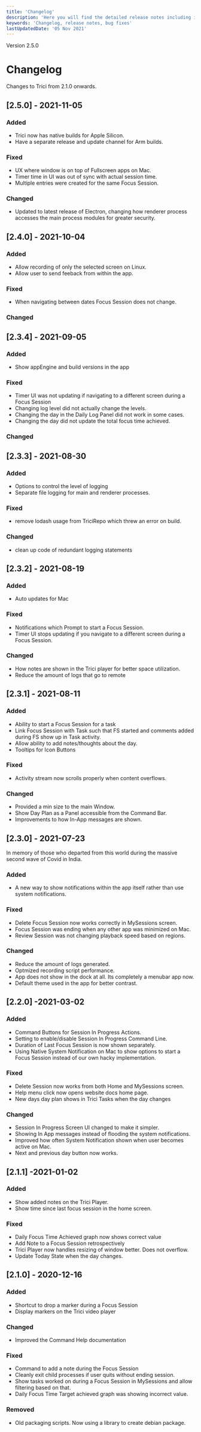 ```yaml
---
title: 'Changelog'
description: 'Here you will find the detailed release notes including improvements, bug fixes, new features and more about the Trici desktop app.'
keywords: 'Changelog, release notes, bug fixes'
lastUpdatedDate: '05 Nov 2021'
---
```

Version 2.5.0

# Changelog
Changes to Trici from 2.1.0 onwards.

## [2.5.0] - 2021-11-05

### Added 
- Trici now has native builds for Apple Silicon. 
- Have a separate release and update channel for Arm builds. 

### Fixed 
- UX where window is on top of Fullscreen apps on Mac. 
- Timer time in UI was out of sync with actual session time. 
- Multiple entries were created for the same Focus Session. 

### Changed
- Updated to latest release of Electron, changing how renderer process accesses the main process modules for greater security.

## [2.4.0] - 2021-10-04

### Added 
- Allow recording of only the selected screen on Linux. 
- Allow user to send feeback from within the app. 

### Fixed 
- When navigating between dates Focus Session does not change. 

### Changed

## [2.3.4] - 2021-09-05

### Added
- Show appEngine and build versions in the app

### Fixed
- Timer UI was not updating if navigating to a different screen during a Focus Session
- Changing log level did not actually change the levels.
- Changing the day in the Daily Log Panel did not work in some cases.
- Changing the day did not update the total focus time achieved.

### Changed


## [2.3.3] - 2021-08-30

### Added
- Options to control the level of logging
- Separate file logging for main and renderer processes.

### Fixed
- remove lodash usage from TriciRepo which threw an error on build.

### Changed
- clean up code of redundant logging statements

## [2.3.2] - 2021-08-19

### Added
- Auto updates for Mac

### Fixed
- Notifications which Prompt to start a Focus Session.
- Timer UI stops updating if you navigate to a different screen during a Focus Session.

### Changed
- How notes are shown in the Trici player for better space utilization.
- Reduce the amount of logs that go to remote

## [2.3.1] - 2021-08-11

### Added
- Ability to start a Focus Session for a task
- Link Focus Session with Task such that FS started and comments added during FS show up in Task
  activity.
- Allow ability to add notes/thoughts about the day.
- Tooltips for Icon Buttons
### Fixed
- Activity stream now scrolls properly when content overflows.

### Changed
- Provided a min size to the main Window.
- Show Day Plan as a Panel accessible from the Command Bar.
- Improvements to how In-App messages are shown.

## [2.3.0] - 2021-07-23

In memory of those who departed from this world during the massive second wave of Covid in India.

### Added
- A new way to show notifications within the app itself rather than use system notifications.

### Fixed
- Delete Focus Session now works correctly in MySessions screen.
- Focus Session was ending when any other app was minimized on Mac.
- Review Session was not changing playback speed based on regions.

### Changed
- Reduce the amount of logs generated.
- Optmized recording script performance.
- App does not show in the dock at all. Its completely a menubar app now.
- Default theme used in the app for better contrast.

## [2.2.0] -2021-03-02
### Added
- Command Buttons for Session In Progress Actions.
- Setting to enable/disable Session In Progress Command Line.
- Duration of Last Focus Session is now shown separately.
- Using Native System Notification on Mac to show options to start a Focus Session instead of our own hacky implementation.

### Fixed
- Delete Session now works from both Home and MySessions screen.
- Help menu click now opens website docs home page.
- New days day plan shows in Trici Tasks when the day changes

### Changed

- Session In Progress Screen UI changed to make it simpler.
- Showing In App messages instead of flooding the system notifications.
- Improved how often System Notification shown when user becomes active on Mac.
- Next and previous day button now works.


## [2.1.1] -2021-01-02
### Added
- Show added notes on the Trici Player.
- Show time since last focus session in the home screen.


### Fixed
- Daily Focus Time Achieved graph now shows correct value
- Add Note to  a Focus Session retrospectively
- Trici Player now handles resizing of window better. Does not overflow.
- Update Today State when the day changes.

## [2.1.0] - 2020-12-16
### Added
- Shortcut to drop a marker during a Focus Session
- Display markers on the Trici video player


### Changed
- Improved the Command Help documentation

### Fixed
- Command to add a note during the Focus Session
- Cleanly exit child processes if user quits without ending session.
- Show tasks worked on during a Focus Session in MySessions and allow filtering based on that.
- Daily Focus Time Target achieved graph was showing incorrect value.

### Removed
- Old packaging scripts. Now using a library to create debian package.
